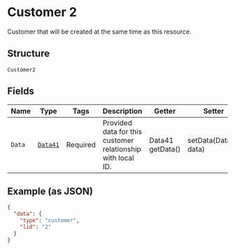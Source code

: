 
# Customer 2

Customer that will be created at the same time as this resource.

## Structure

`Customer2`

## Fields

| Name | Type | Tags | Description | Getter | Setter |
|  --- | --- | --- | --- | --- | --- |
| `Data` | [`Data41`](../../doc/models/data-41.md) | Required | Provided data for this customer relationship with local ID. | Data41 getData() | setData(Data41 data) |

## Example (as JSON)

```json
{
  "data": {
    "type": "customer",
    "lid": "2"
  }
}
```


